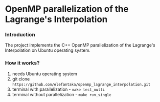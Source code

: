 # OpenMP parallelization of the Lagrange's Interpolation

### Introduction
The project implements the C++ OpenMP parallelization of the Lagrange's Interpolation on Ubuntu operating system.

### How it works?
1. needs Ubuntu operating system
2. git clone `https://github.com/elefantaka/openmp_lagrange_interpolation.git`
3. terminal with parallelization - `make test_multi`
4. terminal without parallelization - `make run_single`



























